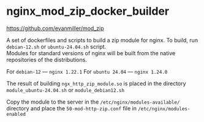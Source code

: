# nginx_mod_zip_docker_builder
https://github.com/evanmiller/mod_zip  

A set of dockerfiles and scripts to build a zip module for nginx. 
To build, run ```debian-12.sh``` or ```ubuntu-24.04.sh``` script.  
Modules for standard versions of nginx will be built from the native repositories of the distributions.  

For ```debian-12``` — ```nginx 1.22.1```
For ```ubuntu 24.04``` — ```nginx 1.24.0```  

The result of building ```ngx_http_zip_module.so``` is placed in the directory ```module_ubuntu-24.04.sh```
 or ```module_debian12.sh```  

Copy the module to the server in the ```/etc/nginx/modules-available/``` directory and place the ```50-mod-http-zip.conf``` file in ```/etc/nginx/modules-enabled```
